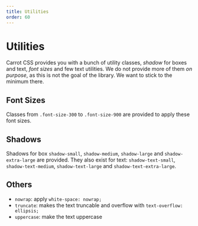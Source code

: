 ```yaml
---
title: Utilities
order: 60
---
```


# Utilities

Carrot CSS provides you with a bunch of utility classes, _shadow_ for boxes and text, _font sizes_ and few text utilities.
We do not provide more of them _on purpose_, as this is not the goal of the library. We want to stick to the minimum there.

## Font Sizes

Classes from `.font-size-300` to `.font-size-900` are provided to apply these font sizes.

## Shadows

Shadows for box `shadow-small`, `shadow-medium`, `shadow-large` and `shadow-extra-large` are provided.
They also exist for text: `shadow-text-small`, `shadow-text-medium`, `shadow-text-large` and `shadow-text-extra-large`.

## Others

- `nowrap`: apply `white-space: nowrap;`
- `truncate`: makes the text truncable and overflow with `text-overflow: ellipsis;`
- `uppercase`: make the text uppercase
